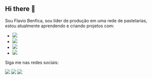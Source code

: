 ## Hi there 👋



Sou Flavio Benfica, sou líder de produção em uma rede de pastelarias, estou atualmente aprendendo e criando
 projetos com:
 <br>
 
- <img src="https://img.shields.io/badge/HTML5-E34F26?style=for-the-badge&logo=html5&logoColor=white">
- <img src="https://img.shields.io/badge/CSS3-1572B6?style=for-the-badge&logo=css3&logoColor=white">
- <img src="https://img.shields.io/badge/JavaScript-F7DF1E?style=for-the-badge&logo=javascript&logoColor=black">
- <img src="https://img.shields.io/badge/React-20232A?style=for-the-badge&logo=react&logoColor=61DAFB">
Siga me nas redes sociais:
<br>

<a href="https://www.facebook.com/share/ibozkN3SRXcbtp3D/?mibextid=qi2Omg"><img src="https://img.shields.io/badge/Facebook-1877F2?style=for-the-badge&logo=facebook&logoColor=white"><a/>
<a href="https://www.instagram.com/fbenficaa/"><img src="https://img.shields.io/badge/Instagram-E4405F?style=for-the-badge&logo=instagram&logoColor=white"></a>
<a href="https://www.linkedin.com/in/flavio-benfica-aa1912167"><img src="https://img.shields.io/badge/LinkedIn-0077B5?style=for-the-badge&logo=linkedin&logoColor=white"></a>
